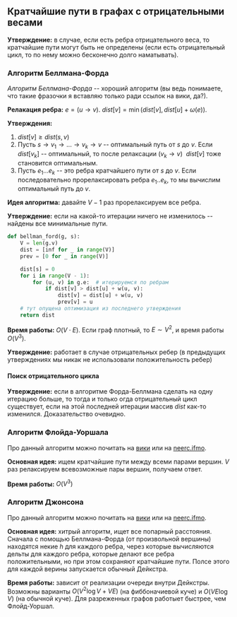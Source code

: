 ## Кратчайшие пути в графах с отрицательными весами

**Утверждение:** в случае, если есть ребра отрицательного веса, то кратчайшие пути могут быть не определены (если есть отрицательный цикл, то по нему можно бесконечно долго наматывать).

### Алгоритм Беллмана-Форда

*Алгоритм Беллмана-Форда* -- хороший алгоритм (вы ведь понимаете, что такие фразочки я вставляю только ради ссылок на вики, да?).


**Релакация ребра:** $e = (u\rightarrow v)$. $dist[v] = \min(dist[v], dist[u] + \omega(e))$.

**Утверждения:**
1. $dist[v]\geq dist(s, v)$
2. Пусть $s\rightarrow v_1\rightarrow ...\rightarrow v_k\rightarrow v$ -- оптимальный путь от $s$ до $v$. Если $dist[v_k]$ -- оптимальный, то после релаксации $(v_k\rightarrow v)\ \ dist[v]$ тоже становится оптимальным.
3. Пусть $e_1...e_k$ -- это ребра кратчайшего пути от $s$ до $v$. Если последовательно прорелаксировать ребра $e_1..e_k$, то мы вычислим оптимальный путь до $v$.

**Идея алгоритма:** давайте $V-1$ раз прорелаксируем все ребра.

**Утверждение:** если на какой-то итерации ничего не изменилось -- найдены все минимальные пути.

```python
def bellman_ford(g, s):
    V = len(g.v)
    dist = [inf for _ in range(V)]
    prev = [0 for _ in range(V)]

    dist[s] = 0
    for i in range(V - 1):
        for (u, v) in g.e:  # итерируемся по ребрам
            if dist[v] > dist[u] + w(u, v):
                dist[v] = dist[u] + w(u, v)
                prev[v] = u
    # тут опущена оптимизация из последнего утверждения
    return dist
```

**Время работы:** $O(V\cdot E)$. Если граф плотный, то $E\sim V^2$, и время работы $O(V^3)$.

**Утверждение:** работает в случае отрицательных ребер (в предыдущих утверждениях мы никак не использовали положительность ребер)

#### Поиск отрицательного цикла

**Утверждение:** если в алгоритме Форда-Беллмана сделать на одну итерацию больше, то тогда и только огда отрицательный цикл существует, если на этой последней итерации массив $dist$ как-то изменился. Доказательство очевидно.

### Алгоритм Флойда-Уоршала

Про данный алгоритм можно почитать на [вики](https://ru.wikipedia.org/wiki/%D0%90%D0%BB%D0%B3%D0%BE%D1%80%D0%B8%D1%82%D0%BC_%D0%A4%D0%BB%D0%BE%D0%B9%D0%B4%D0%B0_%E2%80%94_%D0%A3%D0%BE%D1%80%D1%88%D0%B5%D0%BB%D0%BB%D0%B0) или на [neerc.ifmo](http://neerc.ifmo.ru/wiki/index.php?title=%D0%90%D0%BB%D0%B3%D0%BE%D1%80%D0%B8%D1%82%D0%BC_%D0%A4%D0%BB%D0%BE%D0%B9%D0%B4%D0%B0).

**Основная идея:** ищем кратчайшие пути между всеми парами вершин. $V$ раз релаксируем всевозможные пары вершин, получаем ответ.

**Время работы:** $O(V^3)$

### Алгоритм Джонсона

Про данный алгоритм можно почитать на [вики](https://ru.wikipedia.org/wiki/%D0%90%D0%BB%D0%B3%D0%BE%D1%80%D0%B8%D1%82%D0%BC_%D0%94%D0%B6%D0%BE%D0%BD%D1%81%D0%BE%D0%BD%D0%B0) или на [neerc.ifmo](http://neerc.ifmo.ru/wiki/index.php?title=%D0%90%D0%BB%D0%B3%D0%BE%D1%80%D0%B8%D1%82%D0%BC_%D0%94%D0%B6%D0%BE%D0%BD%D1%81%D0%BE%D0%BD%D0%B0).

**Основная идея:** хитрый алгоритм, ищет все попарный расстояния. Сначала с помощью Беллмана-Форда (от произвольной вершины) находятся некие $h$ для каждого ребра, через которые вычисляются дельты для каждого ребра, которые делают все ребра положительными, но при этом сохраняют кратчайшие пути. Полсе этого для каждой верины запускается обычный Дейкстра.

**Время работы:** зависит от реализации очереди внутри Дейкстры. Возможны варианты $O(V^2\log V + VE)$ (на фиббоначиевой куче) и $O(VE\log V)$ (на обычной куче). Для разреженных графов работыет быстрее, чем Флойд-Уоршал.
